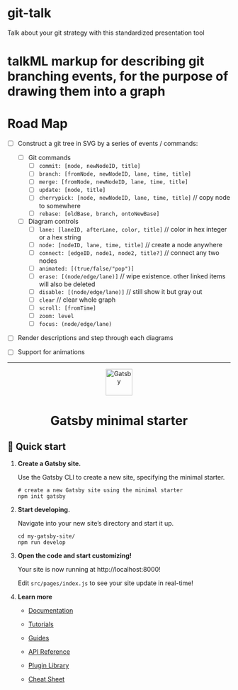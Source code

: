 # git-talk

Talk about your git strategy with this standardized presentation tool



# talkML markup for describing git branching events, for the purpose of drawing them into a graph

# Road Map

- [ ] Construct a git tree in SVG by a series of events / commands:
  - [ ] Git commands
    - [ ] `commit: [node, newNodeID, title]`
    - [ ] `branch: [fromNode, newNodeID, lane, time, title]`
    - [ ] `merge: [fromNode, newNodeID, lane, time, title]`
    - [ ] `update: [node, title]`
    - [ ] `cherrypick: [node, newNodeID, lane, time, title]` // copy node to somewhere
    - [ ] `rebase: [oldBase, branch, ontoNewBase]`
  - [ ] Diagram controls
    - [ ] `lane: [laneID, afterLane, color, title]` // color in hex integer or a hex string
    - [ ] `node: [nodeID, lane, time, title]` // create a node anywhere
    - [ ] `connect: [edgeID, node1, node2, title?]` // connect any two nodes
    - [ ] `animated: [(true/false/"pop")]`
    - [ ] `erase: [(node/edge/lane)]` // wipe existence. other linked items will also be deleted
    - [ ] `disable: [(node/edge/lane)]` // still show it but gray out
    - [ ] `clear` // clear whole graph
    - [ ] `scroll: [fromTime]`
    - [ ] `zoom: level`
    - [ ] `focus: (node/edge/lane)`
- [ ] Render descriptions and step through each diagrams
- [ ] Support for animations









<hr />



<p align="center">
  <a href="https://www.gatsbyjs.com/?utm_source=starter&utm_medium=readme&utm_campaign=minimal-starter">
    <img alt="Gatsby" src="https://www.gatsbyjs.com/Gatsby-Monogram.svg" width="60" />
  </a>
</p>
<h1 align="center">
  Gatsby minimal starter
</h1>

## 🚀 Quick start

1.  **Create a Gatsby site.**

    Use the Gatsby CLI to create a new site, specifying the minimal starter.

    ```shell
    # create a new Gatsby site using the minimal starter
    npm init gatsby
    ```

2.  **Start developing.**

    Navigate into your new site’s directory and start it up.

    ```shell
    cd my-gatsby-site/
    npm run develop
    ```

3.  **Open the code and start customizing!**

    Your site is now running at http://localhost:8000!

    Edit `src/pages/index.js` to see your site update in real-time!

4.  **Learn more**

    - [Documentation](https://www.gatsbyjs.com/docs/?utm_source=starter&utm_medium=readme&utm_campaign=minimal-starter)

    - [Tutorials](https://www.gatsbyjs.com/tutorial/?utm_source=starter&utm_medium=readme&utm_campaign=minimal-starter)

    - [Guides](https://www.gatsbyjs.com/tutorial/?utm_source=starter&utm_medium=readme&utm_campaign=minimal-starter)

    - [API Reference](https://www.gatsbyjs.com/docs/api-reference/?utm_source=starter&utm_medium=readme&utm_campaign=minimal-starter)

    - [Plugin Library](https://www.gatsbyjs.com/plugins?utm_source=starter&utm_medium=readme&utm_campaign=minimal-starter)

    - [Cheat Sheet](https://www.gatsbyjs.com/docs/cheat-sheet/?utm_source=starter&utm_medium=readme&utm_campaign=minimal-starter)
